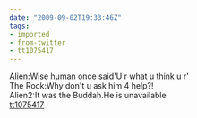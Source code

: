 ```yaml
---
date: "2009-09-02T19:33:46Z"
tags:
- imported
- from-twitter
- tt1075417
---
```

Alien:Wise human once said'U r what u think u r'\
The Rock:Why don't u ask him 4 help?\!\
Alien2:It was the Buddah.He is unavailable\
[tt1075417](/tags/tt1075417)
